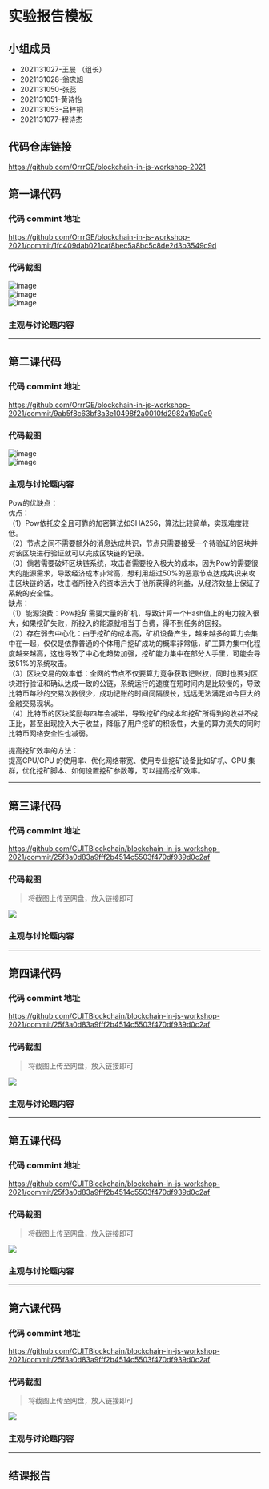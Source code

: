 # 实验报告模板

## 小组成员

- 2021131027-王晨 （组长）
- 2021131028-翁忠旭
- 2021131050-张蕊
- 2021131051-黄诗怡
- 2021131053-吕梓桐
- 2021131077-程诗杰


## 代码仓库链接

https://github.com/OrrrGE/blockchain-in-js-workshop-2021



## 第一课代码  


### 代码 commint 地址

https://github.com/OrrrGE/blockchain-in-js-workshop-2021/commit/1fc409dab021caf8bec5a8bc5c8de2d3b3549c9d


### 代码截图

![image](https://github.com/OrrrGE/blockchain-in-js-workshop-2021/blob/lesson1/pic/lab1.1.png)  
![image](https://github.com/OrrrGE/blockchain-in-js-workshop-2021/blob/lesson1/pic/lab1.2.png)  
![image](https://github.com/OrrrGE/blockchain-in-js-workshop-2021/blob/lesson1/pic/lab1.3.png)  
### 主观与讨论题内容



---

## 第二课代码


### 代码 commint 地址

https://github.com/OrrrGE/blockchain-in-js-workshop-2021/commit/9ab5f8c63bf3a3e10498f2a0010fd2982a19a0a9


### 代码截图

![image](https://github.com/OrrrGE/blockchain-in-js-workshop-2021/blob/lesson1/pic/lab2.1.png)   
![image](https://github.com/OrrrGE/blockchain-in-js-workshop-2021/blob/lesson1/pic/lab2.2.png) 

### 主观与讨论题内容
Pow的优缺点：  
优点：  
（1）Pow依托安全且可靠的加密算法如SHA256，算法比较简单，实现难度较低。  
（2）节点之间不需要额外的消息达成共识，节点只需要接受一个待验证的区块并对该区块进行验证就可以完成区块链的记录。  
（3）倘若需要破坏区块链系统，攻击者需要投入极大的成本，因为Pow的需要很大的能源需求，导致经济成本非常高，想利用超过50%的恶意节点达成共识来攻击区块链的话，攻击者所投入的资本远大于他所获得的利益，从经济效益上保证了系统的安全性。  
缺点：  
（1）能源浪费：Pow挖矿需要大量的矿机，导致计算一个Hash值上的电力投入很大，如果挖矿失败，所投入的能源就相当于白费，得不到任务的回报。  
（2）存在弱去中心化：由于挖矿的成本高，矿机设备产生，越来越多的算力会集中在一起，仅仅是依靠普通的个体用户挖矿成功的概率非常低，矿工算力集中化程度越来越高，这也导致了中心化趋势加强，挖矿能力集中在部分人手里，可能会导致51%的系统攻击。  
（3）区块交易的效率低：全网的节点不仅要算力竞争获取记账权，同时也要对区块进行验证和确认达成一致的公链，系统运行的速度在短时间内是比较慢的，导致比特币每秒的交易次数很少，成功记账的时间间隔很长，远远无法满足如今巨大的金融交易现状。  
（4）比特币的区块奖励每四年会减半，导致挖矿的成本和挖矿所得到的收益不成正比，甚至出现投入大于收益，降低了用户挖矿的积极性，大量的算力流失的同时比特币网络安全性也减弱。  
  
提高挖矿效率的方法：  
提高CPU/GPU 的使用率、优化网络带宽、使用专业挖矿设备比如矿机、GPU 集群，优化挖矿脚本、如何设置挖矿参数等，可以提高挖矿效率。




---


## 第三课代码


### 代码 commint 地址

https://github.com/CUITBlockchain/blockchain-in-js-workshop-2021/commit/25f3a0d83a9fff2b4514c5503f470df939d0c2af


### 代码截图

> 将截图上传至网盘，放入链接即可

![](链接)


### 主观与讨论题内容



---




## 第四课代码


### 代码 commint 地址

https://github.com/CUITBlockchain/blockchain-in-js-workshop-2021/commit/25f3a0d83a9fff2b4514c5503f470df939d0c2af


### 代码截图

> 将截图上传至网盘，放入链接即可

![](链接)


### 主观与讨论题内容



---




## 第五课代码


### 代码 commint 地址

https://github.com/CUITBlockchain/blockchain-in-js-workshop-2021/commit/25f3a0d83a9fff2b4514c5503f470df939d0c2af


### 代码截图

> 将截图上传至网盘，放入链接即可

![](链接)


### 主观与讨论题内容



---




## 第六课代码


### 代码 commint 地址

https://github.com/CUITBlockchain/blockchain-in-js-workshop-2021/commit/25f3a0d83a9fff2b4514c5503f470df939d0c2af


### 代码截图

> 将截图上传至网盘，放入链接即可

![](图片链接放这里)


### 主观与讨论题内容



---


## 结课报告





